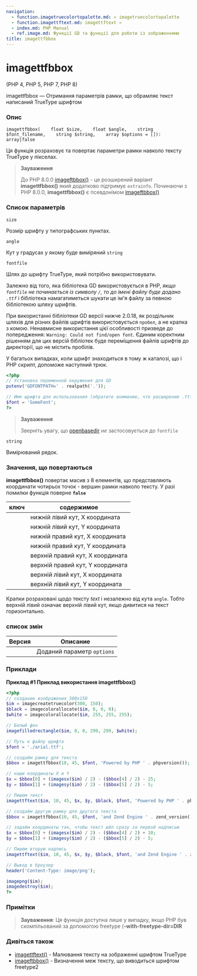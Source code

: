 ```yaml
---
navigation:
  - function.imagetruecolortopalette.md: « imagetruecolortopalette
  - function.imagettftext.md: imagettftext »
  - index.md: PHP Manual
  - ref.image.md: Функції GD та функції для роботи із зображеннями
title: imagettfbbox
---
```

# imagettfbbox

(PHP 4, PHP 5, PHP 7, PHP 8)

imagettfbbox — Отримання параметрів рамки, що обрамляє текст написаний TrueType шрифтом

### Опис

```methodsynopsis
imagettfbbox(    float $size,    float $angle,    string $font_filename,    string $string,    array $options = []): array|false
```

Ця функція розраховує та повертає параметри рамки навколо тексту TrueType у пікселах.

> **Зауваження**
> 
> До PHP 8.0.0 [imageftbbox()](function.imageftbbox.md) - це розширений варіант **imagettfbbox()** який додатково підтримує `extrainfo`. Починаючи з PHP 8.0.0, **imagettfbbox()** є псевдонімом [imageftbbox()](function.imageftbbox.md)

### Список параметрів

`size`

Розмір шрифту у типографських пунктах.

`angle`

Кут у градусах у якому буде виміряний `string`

`fontfile`

Шлях до шрифту TrueType, який потрібно використовувати.

Залежно від того, яка бібліотека GD використовується в PHP, *якщо `fontfile` не починається із символу `/`, то до імені файлу буде додано `.ttf`* і бібліотека намагатиметься шукати це ім'я файлу за певною бібліотекою шляху шрифтів.

При використанні бібліотеки GD версії нижче 2.0.18, як роздільник шляхів для різних файлів шрифтів використовується `пробел`, а не крапка з комою. Ненавмисне використання цієї особливості призведе до попередження: `Warning: Could not find/open font`. Єдиним коректним рішенням для цих версій бібліотек буде переміщення файлів шрифтів до директорії, що не містить пробілів.

У багатьох випадках, коли шрифт знаходиться в тому ж каталозі, що і PHP скрипт, допоможе наступний трюк.

```php
<?php
// Установка переменной окружения для GD
putenv('GDFONTPATH=' . realpath('.'));

// Имя шрифта для использования (обратите внимание, что расширение .ttf не указывается)
$font = 'SomeFont';
?>
```

> **Зауваження**
> 
> Зверніть увагу, що [openbasedir](ini.core.html#ini.open-basedir) *не* застосовується до `fontfile`

`string`

Вимірюваний рядок.

### Значення, що повертаються

**imagettfbbox()** повертає масив з 8 елементів, що представляють координати чотирьох точок - вершин рамки навколо тексту. У разі помилки функція поверне **`false`**

| ключ | содержимое |
| --- | --- |
|  | нижній лівий кут, X координата |
|  | нижній лівий кут, Y координата |
|  | нижній правий кут, X координата |
|  | нижній правий кут, Y координата |
|  | верхній правий кут, X координата |
|  | верхній правий кут, Y координата |
|  | верхній лівий кут, X координата |
|  | верхній лівий кут, Y координата |

Крапки розраховані щодо тексту *text* і незалежно від кута `angle`. Тобто верхній лівий означає верхній лівий кут, якщо дивитися на текст горизонтально.

### список змін

| Версия | Описание |
| --- | --- |
|  | Доданий параметр `options` |

### Приклади

**Приклад #1 Приклад використання **imagettfbbox()****

```php
<?php
// создание изображения 300x150
$im = imagecreatetruecolor(300, 150);
$black = imagecolorallocate($im, 0, 0, 0);
$white = imagecolorallocate($im, 255, 255, 255);

// Белый фон
imagefilledrectangle($im, 0, 0, 299, 299, $white);

// Путь к файлу шрифта
$font = './arial.ttf';

// создаём рамку для текста
$bbox = imagettfbbox(10, 45, $font, 'Powered by PHP ' . phpversion());

// наши координаты X и Y
$x = $bbox[0] + (imagesx($im) / 2) - ($bbox[4] / 2) - 25;
$y = $bbox[1] + (imagesy($im) / 2) - ($bbox[5] / 2) - 5;

// Пишем текст
imagettftext($im, 10, 45, $x, $y, $black, $font, 'Powered by PHP ' . phpversion());

// создаём другую рамку для другого текста
$bbox = imagettfbbox(10, 45, $font, 'and Zend Engine ' . zend_version());

// задаём координаты так, чтобы текст шёл сразу за первой надписью
$x = $bbox[0] + (imagesx($im) / 2) - ($bbox[4] / 2) + 10;
$y = $bbox[1] + (imagesy($im) / 2) - ($bbox[5] / 2) - 5;

// Пишем вторую надпись
imagettftext($im, 10, 45, $x, $y, $black, $font, 'and Zend Engine ' . zend_version());

// Вывод в броузер
header('Content-Type: image/png');

imagepng($im);
imagedestroy($im);
?>
```

### Примітки

> **Зауваження**: Ця функція доступна лише у випадку, якщо PHP був скомпільований за допомогою freetype (**\-with-freetype-dir=DIR**

### Дивіться також

-   [imagettftext()](function.imagettftext.md) - Малювання тексту на зображенні шрифтом TrueType
-   [imageftbbox()](function.imageftbbox.md) - Визначення меж тексту, що виводиться шрифтом freetype2

